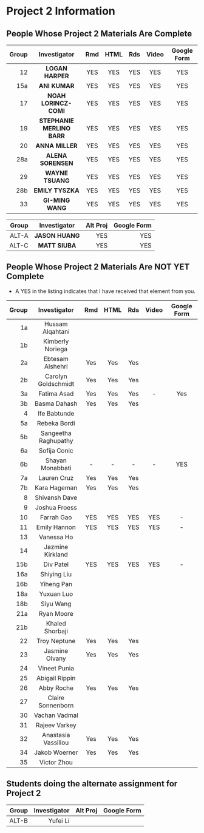# Project 2 Information

## People Whose Project 2 Materials Are Complete

Group | Investigator | Rmd | HTML | Rds | Video | Google Form
---: | :---: | :---: | :---: | :---: | :---: | :---:
12 | **LOGAN HARPER** | YES | YES | YES | YES | YES
15a | **ANI KUMAR** | YES | YES | YES | YES | YES
17 | **NOAH LORINCZ-COMI** | YES | YES | YES | YES | YES
19 | **STEPHANIE MERLINO BARR** | YES | YES | YES | YES | YES
20 | **ANNA MILLER** | YES | YES | YES | YES | YES
28a | **ALENA SORENSEN** | YES | YES | YES | YES | YES
29 | **WAYNE TSUANG** | YES | YES | YES | YES | YES 
28b | **EMILY TYSZKA** | YES | YES | YES | YES | YES
33 | **GI-MING WANG** | YES | YES | YES | YES | YES 

Group | Investigator | Alt Proj | Google Form
---: | :---: | ---: | ---:
ALT-A | **JASON HUANG** | YES | YES
ALT-C | **MATT SIUBA** | YES | YES		

## People Whose Project 2 Materials Are NOT YET Complete


- A YES in the listing indicates that I have received that element from you.

Group | Investigator | Rmd | HTML | Rds | Video | Google Form
---: | :---: | :---: | :---: | :---: | :---: | :---:
1a | Hussam Alqahtani | 
1b | Kimberly Noriega | 
2a | Ebtesam Alshehri | Yes | Yes | Yes | 
2b | Carolyn Goldschmidt | Yes | Yes | Yes |
3a | Fatima Asad | Yes | Yes | Yes | - | Yes  
3b | Basma Dahash | Yes | Yes | Yes |
4 | Ife Babtunde |
5a | Rebeka Bordi |
5b | Sangeetha Raghupathy |
6a | Sofija Conic |
6b | Shayan Monabbati | - | - | - | - | YES
7a | Lauren Cruz | Yes | Yes | Yes | 
7b | Kara Hageman | Yes | Yes | Yes | 
8 | Shivansh Dave | 		
9 | Joshua Froess | 
10 | Farrah Gao	| YES | YES | YES | YES | -
11 | Emily Hannon | YES | YES | YES | YES | -		
13 | Vanessa Ho |
14 | Jazmine Kirkland |
15b | Div Patel | YES | YES | YES | YES | -		
16a | Shiying Liu |
16b | Yiheng Pan |
18a | Yuxuan Luo |
18b | Siyu Wang |
21a | Ryan Moore |
21b | Khaled Shorbaji |
22 | Troy Neptune | Yes | Yes | Yes | 
23 | Jasmine Olvany | Yes | Yes | Yes | 
24 | Vineet Punia | 
25 | Abigail Rippin | 
26 | Abby Roche | Yes | Yes | Yes | 
27 | Claire Sonnenborn | 
30 | Vachan Vadmal |
31 | Rajeev Varkey | 
32 | Anastasia Vassiliou | Yes | Yes | Yes | 
34 | Jakob Woerner | Yes | Yes | Yes | 
35 | Victor Zhou |

## Students doing the alternate assignment for Project 2

Group | Investigator | Alt Proj | Google Form
---: | ---: | ---: | ---:
ALT-B | Yufei Li | 

